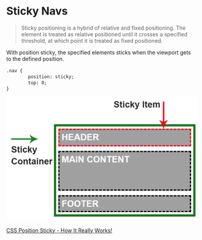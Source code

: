 # Sticky Navs

> Sticky positioning is a hybrid of relative and fixed positioning. The element is treated as relative positioned until it crosses a specified threshold, at which point it is treated as fixed positioned.

With position sticky, the specified elements sticks when the viewport gets to the defined position. 

```less
.nav {
		position: sticky;
		top: 0;
}
```

![Sticky%20Navs%20e2c7873158c54390a27f3f26d0e9ab0d/Untitled.png](Sticky%20Navs%20e2c7873158c54390a27f3f26d0e9ab0d/Untitled.png)

[CSS Position Sticky - How It Really Works!](https://medium.com/@elad/css-position-sticky-how-it-really-works-54cd01dc2d46)